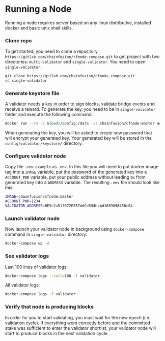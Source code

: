 # Running a Node

Running a node requires server based on any linux distributive, installed docker and basic unix shell skills.

### Clone repo

To get started, you need to clone a repository `https://gitlab.com/chainfusion/cfnode-compose.git` to get project with two directories: `multi-validator` and `single-validator`. You need to open `single-validator`.

```bash
git clone https://gitlab.com/chainfusion/cfnode-compose.git
cd single-validator
```

### Generate keystore file

A validator needs a key in order to sign blocks, validate bridge events and receive a reward. To generate the key, you need to be in `single-validator` folder and execute the following command:

```bash
docker run --rm -v $(pwd)/config:/data -it chainfusion/cfnode:master account new --datadir=/data
```

When generating the key, you will be asked to create new password that will encrypt your generated key. Your generated key will be stored in the `config/validator/keystore/` directory.

### Configure validator node

Copy file `.env.example` as `.env`. In this file you will need to put docker image tag into a `IMAGE` variable, put the password of the generated key into a `ACCOUNT_PWD` variable, put your public address without leading `0x` from generated key into a `ADDRESS` variable. The resulting `.env` file should look like this:

```bash
IMAGE=chainfusion/cfnode:master
ACCOUNT_PWD=1234
VALIDATOR_ADDRESS=8E9c2a51f072E857ddCdB94bcbd1689098458c04
```

### Launch validator node

Now launch your validator node in background using `docker-compose` command in `single-validator` directory:

```bash
docker-compose up -d
```

### See validator logs

Last 100 lines of validator logs:

```bash
docker-compose logs --tail=100 -f validator
```

All validator logs:

```bash
docker-compose logs -f validator
```

### Verify that node is producing blocks

In order for you to start validating, you must wait for the new epoch (i.e. validation cycle). If everything went correctly before and the committed stake was sufficient to enter the validator shortlist, your validator node will start to produce blocks in the next validation cycle.
